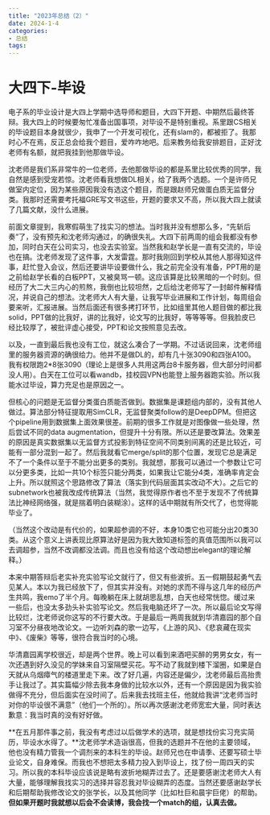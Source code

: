 ```yaml
---
title: "2023年总结（2）"
date: 2024-1-4
categories:
- 总结
tags: 
---
```


# 大四下-毕设

电子系的毕业设计是大四上学期中选导师和题目，大四下开题、中期然后最终答辩。我大四上的时候要匆忙准备出国事项，对毕设不是特别重视。系里跟CS相关的毕设题目本身就很少，我申了一个开发可视化，还有slam的，都被拒了。我那时心不在焉，反正总会给我个题目，爱咋咋地吧。后来教务给我安排题目，正好沈老师有名额，就把我挂到他那做毕设。

沈老师是我们系非常牛的一位老师，去他那做毕设的都是系里比较优秀的同学，我自然是感到受宠若惊。沈老师看我想做DL相关，给了我两个选题。一个是许师兄做室内定位，因为某些原因我没有选这个题目，而是跟赵师兄做蛋白质无监督分类。我那时还需要考托福GRE写文书这些，开题的要求又不高，所以我大四上就读了几篇文献，没什么进展。

前面文章提到，我寒假萌生了找实习的想法。当时我并没有想那么多，“先斩后奏”了，没有预先和沈老师沟通过，的确很失礼。大四下前两周的组会我都没有参加，同时白天在公司实习，也没去实验室。当然我和赵学长是一直有交流的，毕设也在搞。沈老师发现了这件事，大发雷霆。那时我刚回到学校从其他人那得知这件事，赶忙登入会议，然后还要讲毕设要做什么，我之前完全没有准备，PPT用的是之前给赵学长看的白板PPT，又被臭骂一顿。这应该算是比较黑暗的一个时刻。但经历了大二大三内心的煎熬，我倒也比较坦然，之后给沈老师写了一封邮件解释情况，并说自己的想法。沈老师大人有大量，让我写毕业进展和工作计划，每周组会要来听，汇报进展。当然后面还有很多拷打环节，比如组里其他人题目做的都比我solid，PPT做的比我好，讲的比我好，论文写的比我好，等等等等。但我脸皮已经比较厚了，被批评虚心接受，PPT和论文按照意见去改。

以及，一直到最后我也没有工位，就这么凑合了一学期。不过话说回来，沈老师组里的服务器资源的确很给力。他并不是做DL的，却有几十张3090和四张A100。我有权限跑2*8张3090（理论上是很多人共用这两台8卡服务器，但大部分时间都没人用）。白天在工位可以看wandb，挂校园VPN也能登上服务器跑实验。所以我能水过毕设，算力充足也是原因之一。

但核心的问题是无监督分类蛋白质能否做到。数据集是课题组内部的，没有其他人做过。算法部分特征提取用SimCLR，无监督聚类follow的是DeepDPM。但把这个pipeline用到数据集上面效果很差。前期的很多工作就是对图像做一些处理，然后尝试不同的data augmentation，但提升十分有限。所以还是要改算法。效果差的原因是真实数据集以无监督方式投影到特征空间不同类别间离的还是比较近，可能有一部分混到一起了。然后我就看它merge/split的那个位置，发现它总是满足不了一个条件以至于不能分出更多的类别。我就想，那我可以通过一个参数让它可以分更多类，比如一共10个标签只能分两类，如果我让它能分4类，准确率肯定会上升。所以就照这个思路修改了算法（落实到代码层面其实改动不大）。之后它的subnetwork也被我改成传统算法（当然，我觉得原作者也不至于发现不了传统算法比神经网络强，就是揣着明白装糊涂）。这样的话中期就有所交代了，也觉得能毕业了。

（当然这个改动是有代价的，如果超参调的不好，本身10类它也可能分出20类30类。从这个意义上讲表现比原算法好是因为我大致知道标签的真值范围所以我可以去调超参，当然不改调都没法调。而且也没有给这个改动想出elegant的理论解释。）

本来中期答辩后老实补充实验写论文就行了，但又有些波折。五一假期鼓起勇气去见某人。本以为我已经放下了，但其实并没有。对她的求而不得与这几年的经历产生共鸣，我emo了半个月。每晚躺在床上就胡思乱想，白天也经常恍惚。缓过来一些后，也没太多劲头补实验写论文。然后我电脑还坏了一次。所以最后论文写得比较烂，沈老师说你这写的不行要大改。于是最后一两周我就到华清嘉园的那个自习室不分昼夜地改论文。一边听刘森的歌一边写，《上游的风》、《悲哀藏在现实中》、《废柴》等等，很符合我当时的心境。

华清嘉园离学校很近，却是两个世界。晚上可以看到来酒吧买醉的男男女女，有一次还遇到好久没见的学妹来自习室隔壁买花。写不动了我就到楼下溜圈，如果是白天就从乌烟瘴气的楼道里走下来。改了好几遍，内容还是偏少，沈老师最后高抬贵手让我过了。其实篇幅少除去我本身做的比较水以外，还有一个原因是因为我实验做得不充分，但后面实在没时间了。后来我去找班主任，他就给我讲“沈老师当时对你的毕设很不满意”（他们一个所的）。所以再次感谢沈老师宽宏大量，同时表达歉意：我当时真的没有好好做。

**在五月那件事之前，我没有考虑过以后做学术的选项，就是想找份实习充实简历，毕设水水得了。**沈老师学术造诣很高，但我的选题并不在他的主要领域，他也没有精力管我一个调剂来的本科生的毕设。赵师兄也在申请季、还要写硕士毕业论文，自身难保。而我也不想把太多精力投入到毕设上，找了份一周四天的实习。所以我的本科毕设应该说是略有波折地糊弄过去了。还是要感谢沈老师大人有大量，能够理解我找实习的选择并容忍我对毕设糊弄的态度。当然还要感谢赵学长和后期帮助我修改论文的张学长，以及其他同学（比如杜巨和晨宇巨佬）的帮助。**但如果开题时我就想以后会不会读博，我会找一个match的组，认真去做。**

